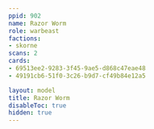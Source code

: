 ```yaml
---
ppid: 902
name: Razor Worm
role: warbeast
factions:
- skorne
scans: 2
cards:
- 69513ee2-9283-3f45-9ae5-d868c47eae48
- 49191cb6-51f0-3c26-b9d7-cf49b84e12a5

layout: model
title: Razor Worm
disableToc: true
hidden: true
---
```

